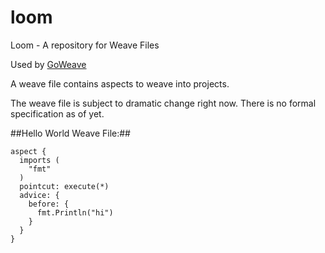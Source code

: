 # loom
Loom - A repository for Weave Files

Used by [GoWeave](https://github.com/deferpanic/goweave)

A weave file contains aspects to weave into projects.

The weave file is subject to dramatic change right now. There is no
formal specification as of yet.

##Hello World Weave File:##
```
aspect {
  imports (
    "fmt"
  )
  pointcut: execute(*)
  advice: {
    before: {
      fmt.Println("hi")
    }
  }
}
```
